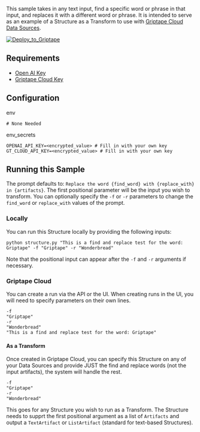 This sample takes in any text input, find a specific word or phrase in that input, and replaces it with a different word or phrase. It is intended to serve as an example of a Structure as a Transform to use with [Griptape Cloud Data Sources](https://docs.griptape.ai/stable/griptape-cloud/data-sources/create-data-source/).

[![Deploy_to_Griptape](https://github.com/griptape-ai/griptape-cloud/assets/2302515/4fd57873-5c93-44a8-8fa3-ac1bf7d73bcc)](https://cloud.griptape.ai/structures/create?sample-name=griptape-find-replace-transform&type=sample)

## Requirements

- [Open AI Key](https://platform.openai.com/api-keys)
- [Griptape Cloud Key](https://cloud.griptape.ai/configuration/api-keys)

## Configuration

env
```
# None Needed
```

env_secrets
```
OPENAI_API_KEY=<encrypted_value> # Fill in with your own key
GT_CLOUD_API_KEY=<encrypted_value> # Fill in with your own key
```

## Running this Sample

The prompt defaults to: `Replace the word {find_word} with {replace_with} in {artifacts}`. The first positional parameter will be the input you wish to transform. You can optionally specify the `-f` or `-r` parameters to change the `find_word` or `replace_with` values of the prompt.

### Locally

You can run this Structure locally by providing the following inputs:

```
python structure.py "This is a find and replace test for the word: Griptape" -f "Griptape" -r "Wonderbread"
```

Note that the positional input can appear after the `-f` and `-r` arguments if necessary.


### Griptape Cloud

You can create a run via the API or the UI. When creating runs in the UI, you will need to specify parameters on their own lines.

```
-f
"Griptape"
-r
"Wonderbread"
"This is a find and replace test for the word: Griptape"
```

#### As a Transform

Once created in Griptape Cloud, you can specify this Structure on any of your Data Sources and provide JUST the find and replace words (not the input artifacts), the system will handle the rest.

```
-f
"Griptape"
-r
"Wonderbread"
```

This goes for any Structure you wish to run as a Transform. The Structure needs to supprt the first positional argument as a list of `Artifacts` and output a `TextArtifact` or `ListArtifact` (standard for text-based Structures).